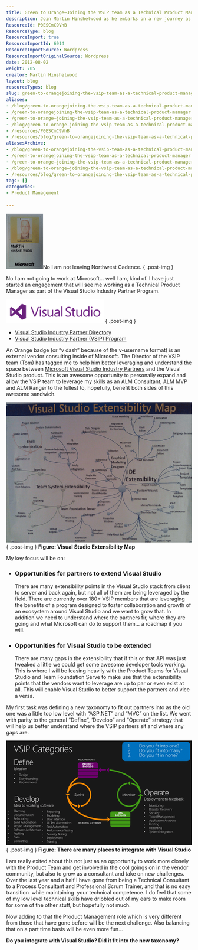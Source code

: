 ```yaml
---
title: Green to Orange–Joining the VSIP team as a Technical Product Manager
description: Join Martin Hinshelwood as he embarks on a new journey as a Technical Product Manager with the VSIP team, enhancing Visual Studio's partner ecosystem.
ResourceId: P0ESCmC9VhB
ResourceType: blog
ResourceImport: true
ResourceImportId: 6914
ResourceImportSource: Wordpress
ResourceImportOriginalSource: Wordpress
date: 2012-08-02
weight: 705
creator: Martin Hinshelwood
layout: blog
resourceTypes: blog
slug: green-to-orangejoining-the-vsip-team-as-a-technical-product-manager
aliases:
- /blog/green-to-orangejoining-the-vsip-team-as-a-technical-product-manager
- /green-to-orangejoining-the-vsip-team-as-a-technical-product-manager
- /green-to-orange–joining-the-vsip-team-as-a-technical-product-manager
- /blog/green-to-orange–joining-the-vsip-team-as-a-technical-product-manager
- /resources/P0ESCmC9VhB
- /resources/blog/green-to-orangejoining-the-vsip-team-as-a-technical-product-manager
aliasesArchive:
- /blog/green-to-orangejoining-the-vsip-team-as-a-technical-product-manager
- /green-to-orangejoining-the-vsip-team-as-a-technical-product-manager
- /green-to-orange–joining-the-vsip-team-as-a-technical-product-manager
- /blog/green-to-orange–joining-the-vsip-team-as-a-technical-product-manager
- /resources/blog/green-to-orangejoining-the-vsip-team-as-a-technical-product-manager
tags: []
categories:
- Product Management

---
```

![image](images/image-3-3.png "image")No I am not leaving Northwest Cadence.
{ .post-img }

No I am not going to work at Microsoft… well I am, kind of. I have just started an engagement that will see me working as a Technical Product Manager as part of the Visual Studio Industry Partner Program.

[![vsip-logo-2012](images/vsip-logo-2012_thumb-4-4.png "vsip-logo-2012")](http://blog.hinshelwood.com/files/2012/08/vsip-logo-2012.png)
{ .post-img }

- [Visual Studio Industry Partner Directory](http://www.microsoft.com/visualstudio/en-us/partner-directory-industry)
- [Visual Studio Industry Partner (VSIP) Program](http://msdn.microsoft.com/en-us/vstudio/dd637761)

An Orange badge (or “v dash” because of the v-username format) is an external vendor consulting inside of Microsoft. The Director of the VSIP team (Tom) has tagged me to help him better leveraging and understand the space between [Microsoft Visual Studio Industry Partners](https://vsipprogram.com) and the Visual Studio product. This is an awesome opportunity to personally expand and allow the VSIP team to leverage my skills as an ALM Consultant, ALM MVP and ALM Ranger to the fullest to, hopefully, benefit both sides of this awesome sandwich.

[![image](images/image_thumb-1-1.png "image")](http://blog.hinshelwood.com/files/2012/08/image1.png)  
{ .post-img }
**Figure: Visual Studio Extensibility Map**

My key focus will be on:

- ### Opportunities for partners to extend Visual Studio
  There are many extensibility points in the Visual Studio stack from client to server and back again, but not all of them are being leveraged by the field. There are currently over 180+ VSIP members that are leveraging the benefits of a program designed to foster collaboration and growth of an ecosystem around Visual Studio and we want to grow that. In addition we need to understand where the partners fir, where they are going and what Microsoft can do to support them… a roadmap if you will.
- ### Opportunities for Visual Studio to be extended
  There are many gaps in the extensibility that if this or that API was just tweaked a little we could get some awesome developer tools working. This is where I will be leasing heavily with the Product Teams for Visual Studio and Team Foundation Serve to make use that the extensibility points that the vendors want to leverage are up to par or even exist at all. This will enable Visual Studio to better support the partners and vice a versa.

My first task was defining a new taxonomy to fit out partners into as the old one was a little too low level with “ASP.NET” and “MVC” on the list. We went with parity to the general “Define”, ‘Develop” and “Operate” strategy that will help us better understand where the VSIP partners sit and where any gaps are.

[![image](images/image_thumb1-2-2.png "image")](http://blog.hinshelwood.com/files/2012/08/image2.png)  
{ .post-img }
**Figure: There are many places to integrate with Visual Studio**

I am really exited about this not just as an opportunity to work more closely with the Product Team and get involved in the cool goings on in the vendor community, but also to grow as a consultant and take on new challenges. Over the last year and a half I have gone from being a Technical Consultant to a Process Consultant and Professional Scrum Trainer, and that is no easy transition  while maintaining  your technical competence. I do feel that some of my low level technical skills have dribbled out of my ears to make room for some of the other stuff, but hopefully not much.

Now adding to that the Product Management role which is very different from those that have gone before will be the next challenge. Also balancing that on a part time basis will be even more fun…

**Do you integrate with Visual Studio? Did it fit into the new taxonomy?**
